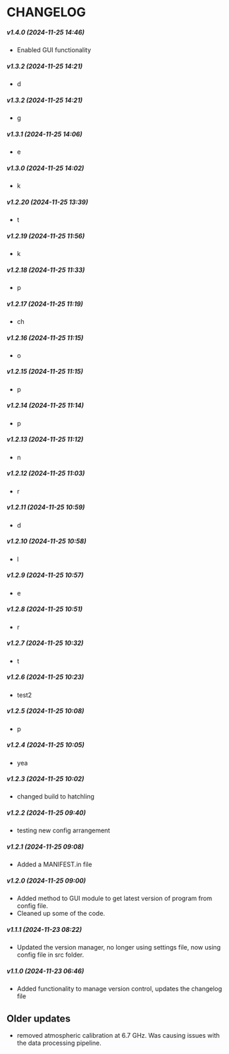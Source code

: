# CHANGELOG


##### v1.4.0 (2024-11-25 14:46)
- Enabled GUI functionality


##### v1.3.2 (2024-11-25 14:21)
- d


##### v1.3.2 (2024-11-25 14:21)
- g


##### v1.3.1 (2024-11-25 14:06)
- e


##### v1.3.0 (2024-11-25 14:02)
- k


##### v1.2.20 (2024-11-25 13:39)
- t


##### v1.2.19 (2024-11-25 11:56)
- k


##### v1.2.18 (2024-11-25 11:33)
- p


##### v1.2.17 (2024-11-25 11:19)
- ch


##### v1.2.16 (2024-11-25 11:15)
- o


##### v1.2.15 (2024-11-25 11:15)
- p


##### v1.2.14 (2024-11-25 11:14)
- p


##### v1.2.13 (2024-11-25 11:12)
- n


##### v1.2.12 (2024-11-25 11:03)
- r


##### v1.2.11 (2024-11-25 10:59)
- d


##### v1.2.10 (2024-11-25 10:58)
- l


##### v1.2.9 (2024-11-25 10:57)
- e


##### v1.2.8 (2024-11-25 10:51)
- r


##### v1.2.7 (2024-11-25 10:32)
- t


##### v1.2.6 (2024-11-25 10:23)
- test2


##### v1.2.5 (2024-11-25 10:08)
- p


##### v1.2.4 (2024-11-25 10:05)
- yea


##### v1.2.3 (2024-11-25 10:02)
- changed build to hatchling


##### v1.2.2 (2024-11-25 09:40)
- testing new config arrangement


##### v1.2.1 (2024-11-25 09:08)
- Added a MANIFEST.in file


##### v1.2.0 (2024-11-25 09:00)
- Added method to GUI module to get latest version of program from config file. 
-  Cleaned up some of the code.

##### v1.1.1 (2024-11-23 08:22)
- Updated the version manager, no longer using settings file, now using config file in src folder.


##### v1.1.0 (2024-11-23 06:46)
- Added functionality to manage version control, updates the changelog file


## Older updates
- removed atmospheric calibration at 6.7 GHz. Was causing issues with the data processing pipeline.